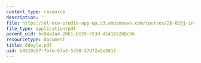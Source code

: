 ```yaml
---
content_type: resource
description: ''
file: https://ol-ocw-studio-app-qa.s3.amazonaws.com/courses/20-010j-introduction-to-bioengineering-be-010j-spring-2006/b4519a577bfe67a3575827d72a2e5817_8doyle.pdf
file_type: application/pdf
parent_uid: bc84a3ad-2061-b159-c53d-d141652d8c56
resourcetype: Document
title: 8doyle.pdf
uid: b4519a57-7bfe-67a3-5758-27d72a2e5817
---
```

